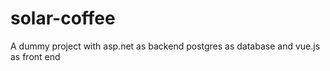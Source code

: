 # solar-coffee
A dummy project with asp.net as backend postgres as database and vue.js as front end
